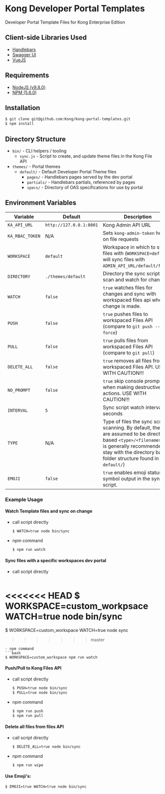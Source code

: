 # Kong Developer Portal Templates

Developer Portal Template Files for Kong Enterprise Edition

## Client-side Libraries Used

- [Handlebars](https://handlebarsjs.com/)
- [Swagger UI](https://github.com/swagger-api/swagger-ui)
- [VueJS](https://vuejs.org/)

## Requirements

- [NodeJS (v9.8.0)](https://nodejs.org/en/blog/release/v9.8.0/)
- [NPM (5.6.0)](https://www.npmjs.com/package/npm/v/5.6.0)

## Installation

```bash
$ git clone git@github.com:Kong/kong-portal-templates.git
$ npm install
```

## Directory Structure
- `bin/` - CLI helpers / tooling
  - `sync.js` - Script to create, and update theme files in the Kong File API
- `themes/` - Portal themes
  - `default/` - Default Developer Portal Theme files
    - `pages/` - Handlebars pages served by the dev portal
    - `partials/` - Handlebars partials, referenced by pages
    - `specs/` - Directory of OAS specifications for use by portal

## Environment Variables

|Variable|Default|Description|
|---|---|---|
|`KA_API_URL`|`http://127.0.0.1:8001`|Kong Admin API URL|
|`KA_RBAC_TOKEN`|N/A|Sets `kong-admin-token` header on file requests|
|`WORKSPACE`|`default`|Workspace in which to sync files with (`WORKSPACE=default` will sync files with `ADMIN_API_URL/default/files`)
|`DIRECTORY`|`./themes/default`|Directory the sync script will scan and watch for changes.|
|`WATCH`|`false`|`true` watches files for changes and sync with workspaced files api when a change is made.|
|`PUSH`|`false`|`true` pushes files to workspaced Files API (compare to `git push --force`)|
|`PULL`|`false`|`true` pulls files from workspaced Files API (compare to `git pull`)|
|`DELETE_ALL`|`false`|`true` removes all files from workspaced Files API. USE WITH CAUTION!!!|
|`NO_PROMPT`|`false`|`true` skip console prompt when making destructive actions. USE WITH CAUTION!!!|
|`INTERVAL`|`5`|Sync script watch interval in seconds|
|`TYPE`|N/A|Type of files the sync script is scanning. By default, the files are assumed to be directory based `<type>/<filename>`.  (it is generally recommended to stay with the directory based folder structure found in `default/`)|
|`EMOJI`|`false`|`true` enables emoji status symbol output in the sync script.|

### Example Usage

#### Watch Template files and sync on change
- call script directly
  ```bash
  $ WATCH=true node bin/sync
  ```

- npm command
  ```bash
  $ npm run watch
  ```

#### Sync files with a specific workspaces dev portal
- call script directly
  ```bash
<<<<<<< HEAD
  $ WORKSPACE=custom_workpsace WATCH=true node bin/sync
=======
  $ WORKSPACE=custom_workspace WATCH=true node sync
>>>>>>> master
  ```
- npm command
  ```bash
  $ WORKSPACE=custom_workspace npm run watch
  ```

#### Push/Pull to Kong Files API
- call script directly
  ```bash
  $ PUSH=true node bin/sync
  $ PULL=true node bin/sync
  ```
- npm command
  ```bash
  $ npm run push
  $ npm run pull
  ```

#### Delete all files from files API
- call script directly
  ```bash
  $ DELETE_ALL=true node bin/sync
  ```
- npm command
  ```bash
  $ npm run wipe
  ```

#### Use Emoji's:
```bash
$ EMOJI=true WATCH=true node bin/sync
```

